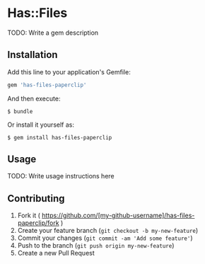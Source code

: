 # Has::Files

TODO: Write a gem description

## Installation

Add this line to your application's Gemfile:

```ruby
gem 'has-files-paperclip'
```

And then execute:

    $ bundle

Or install it yourself as:

    $ gem install has-files-paperclip

## Usage

TODO: Write usage instructions here

## Contributing

1. Fork it ( https://github.com/[my-github-username]/has-files-paperclip/fork )
2. Create your feature branch (`git checkout -b my-new-feature`)
3. Commit your changes (`git commit -am 'Add some feature'`)
4. Push to the branch (`git push origin my-new-feature`)
5. Create a new Pull Request
